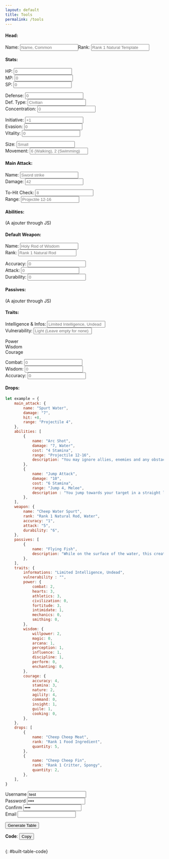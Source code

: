 ```yaml
---
layout: default
title: Tools
permalink: /tools
---
```


#### Head:

<form style="display:flex;">
    <div class="large-input">
        <label for="id_name">Name:</label>
        <input id="id_name" type="text" placeholder="Name, Common">
    </div>
    <div class="large-input">
        <label for="id_rank">Rank:</label>
        <input id="id_rank" type="text" placeholder="Rank 1 Natural Template">
    </div>
</form>

#### Stats:

<form>
    <div>
        <label for="id_hp">HP:</label>
        <input id="id_hp" type="text" placeholder="0">
    </div>
    <div>
        <label for="id_mp">MP:</label>
        <input id="id_mp" type="text" placeholder="0">
    </div>
    <div>
        <label for="id_sp">SP:</label>
        <input id="id_sp" type="text" placeholder="0">
    </div>
</form>
<form>
    <div class="flex-shrink-0">
        <label for="id_defense">Defense:</label>
        <input id="id_defense" type="text" placeholder="0">
    </div>
    <div class="large-input flex-grow-2">
        <label for="id_defense_type">Def. Type:</label>
        <input id="id_defense_type" type="text" placeholder="Civilian">
    </div>
    <div class="flex-shrink-0">
        <label for="id_concentration">Concentration:</label>
        <input id="id_concentration" type="text" placeholder="0">
    </div>
</form>
<form>
    <div>
        <label for="id_initiative">Initiative:</label>
        <input id="id_initiative" type="text" placeholder="+1">
    </div>
    <div>
        <label for="id_evasion">Evasion:</label>
        <input id="id_evasion" type="text" placeholder="0">
    </div>
    <div>
        <label for="id_vitality">Vitality:</label>
        <input id="id_vitality" type="text" placeholder="0">
    </div>
</form>
<form>
    <div class="large-input">
        <label for="id_size">Size:</label>
        <input id="id_size" type="text" placeholder="Small">
    </div>
    <div class="large-input flex-grow-3">
        <label for="id_movement">Movement:</label>
        <input id="id_movement" type="text" placeholder="6 (Walking), 2 (Swimming)">
    </div>
</form>

#### Main Attack:

<form>
    <div class="large-input flex-grow-2">
        <label for="id_attack_name">Name:</label>
        <input id="id_attack_name" type="text" placeholder="Sword strike">
    </div>
    <div>
        <label for="id_attack_damage">Damage:</label>
        <input id="id_attack_damage" type="text" placeholder="42">
    </div>
</form>
<form>
    <div>
        <label for="id_attack_hit">To-Hit Check:</label>
        <input id="id_attack_hit" type="text" placeholder="8">
    </div>
    <div class="large-input flex-grow-2">
        <label for="id_attack_range">Range:</label>
        <input id="id_attack_range" type="text" placeholder="Projectile 12-16">
    </div>
</form>

#### Abilities:

(A ajouter through JS)

#### Default Weapon:

<form>
    <div class="large-input">
        <label for="id_weapon_name">Name:</label>
        <input id="id_weapon_name" type="text" placeholder="Holy Rod of Wisdom">
    </div>
    <div class="large-input">
        <label for="id_weapon_rank">Rank:</label>
        <input id="id_weapon_rank" type="text" placeholder="Rank 1 Natural Rod">
    </div>
</form>
<form>
    <div>
        <label for="id_weapon_accuracy">Accuracy:</label>
        <input id="id_weapon_accuracy" type="text" placeholder="0">
    </div>
    <div>
        <label for="id_weapon_attack">Attack:</label>
        <input id="id_weapon_attack" type="text" placeholder="0">
    </div>
    <div>
        <label for="id_weapon_durability">Durability:</label>
        <input id="id_weapon_durability" type="text" placeholder="0">
    </div>
</form>

#### Passives:

(A ajouter through JS)

#### Traits:

<form>
    <div class="large-input flex-grow-3">
        <label for="id_traits_infos">Intelligence & Infos:</label>
        <input id="id_traits_infos" type="text" placeholder="Limited Intelligence, Undead">
    </div>
    <div class="large-input">
        <label for="id_traits_vulnerability">Vulnerability:</label>
        <input id="id_traits_vulnerability" type="text" placeholder="Light (Leave empty for none)">
    </div>
</form>
<form>
    <div class="traits-title">
        <span>Power</span>
    </div>
    <div class="traits-title">
        <span>Wisdom</span>
    </div>
    <div class="traits-title">
        <span>Courage</span>
    </div>
</form>
<form>
    <div>
        <label for="id_traits_combat">Combat:</label>
        <input id="id_traits_combat" type="text" placeholder="0">
    </div>
    <div>
        <label for="id_traits_willpower">Wisdom:</label>
        <input id="id_traits_willpower" type="text" placeholder="0">
    </div>
    <div>
        <label for="id_traits_accuracy">Accuracy:</label>
        <input id="id_traits_accuracy" type="text" placeholder="0">
    </div>
</form>

#### Drops:

```js
let example = {
    main_attack: {
        name: "Spurt Water",
        damage: "7",
        hit: +8,
        range: "Projectile 4",
    },
    abilities: [
        {
            name: "Arc Shot",
            damage: "7, Water",
            cost: "4 Stamina",
            range: "Projectile 12-16",
            description: "You may ignore allies, enemies and any obstacles that do not reach higher than 6 squares above you, for determining line of sight for this attack.",
        },
        {
            name: "Jump Attack",
            damage: "10",
            cost: "6 Stamina",
            range: "Jump 4, Melee",
            description : "You jump towards your target in a straight line, landing next to them, even if you have already reached your maximum Movement for the turn. You are Off-Balance until the start of your next turn. This attack cannot be performed if you are Halted or Slowed.",
        },
    ],
    weapon: {
        name: "Cheep Water Spurt",
        rank: "Rank 1 Natural Rod, Water",
        accuracy: "1",
        attack: "5",
        durability: "6",
    },
    passives: [
        {
            name: "Flying Fish",
            description: "While on the surface of the water, this creature can jump as if its Athletics were 5 points higher. (Horiz. 4; Vert. 3)",
        },
    ],
    traits: {
        informations: "Limited Intelligence, Undead",
        vulnerability : "",
        power: {
            combat: 2,
            hearts: 3,
            athletics: 3,
            civilization: 0,
            fortitude: 3,
            intimidate: 1,
            mechanics: 0,
            smithing: 0,
        },
        wisdom: {
            willpower: 2,
            magic: 0,
            arcana: 1,
            perception: 1,
            influence: 1,
            discipline: 1,
            perform: 0,
            enchanting: 0,
        },
        courage: {
            accuracy: 4,
            stamina: 3,
            nature: 2,
            agility: 4,
            command: 0,
            insight: 1,
            guile: 1,
            cooking: 0,
        },
    },
    drops: [
        {
            name: "Cheep Cheep Meat",
            rank: "Rank 1 Food Ingredient",
            quantity: 5,
        },
        {
            name: "Cheep Cheep Fin",
            rank: "Rank 1 Critter, Spongy",
            quantity: 2,
        },
    ],
}
```

<div class="field required">
    <label for="id_username">Username</label>
    <input type="text" name="username" id="id_username" value="test" />
</div>
<div class="field required">
    <label for="id_password">Password</label>
    <input type="password" name="password" id="id_password" value="test" />
</div>
<div class="field required">
    <label for="id_confirm">Confirm</label>
    <input type="password" name="confirm" id="id_confirm" value="test" />
</div>
<div class="field">
    <label for="id_email">Email</label>
    <input type="text" name="email" id="id_email" />
</div>

<button type="button" name="button" class="btn" onclick="buildTable()">Generate Table</button>

<div id="built-table" class="table-wrapper"></div>

**Code**: <button type="button" name="button" class="btn" onclick="copyTableToClipboard()">Copy</button>
```
```
{: #built-table-code}